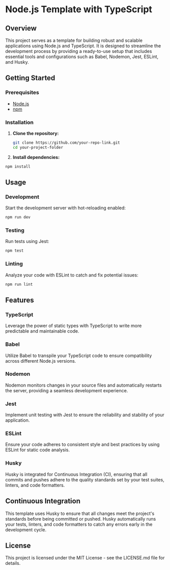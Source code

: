 # Node.js Template with TypeScript

## Overview

This project serves as a template for building robust and scalable applications using Node.js and TypeScript. It is designed to streamline the development process by providing a ready-to-use setup that includes essential tools and configurations such as Babel, Nodemon, Jest, ESLint, and Husky.

## Getting Started

### Prerequisites

- [Node.js](https://nodejs.org/)
- [npm](https://www.npmjs.com/)

### Installation

1. **Clone the repository:**

   ```sh
   git clone https://github.com/your-repo-link.git
   cd your-project-folder
   ```

2. **Install dependencies:**

```sh
npm install
```

## Usage

### Development

Start the development server with hot-reloading enabled:

```sh
npm run dev
```

### Testing

Run tests using Jest:

```sh
npm test
```

### Linting

Analyze your code with ESLint to catch and fix potential issues:

```sh
npm run lint
```

## Features

### TypeScript

Leverage the power of static types with TypeScript to write more predictable and maintainable code.

### Babel

Utilize Babel to transpile your TypeScript code to ensure compatibility across different Node.js versions.

### Nodemon

Nodemon monitors changes in your source files and automatically restarts the server, providing a seamless development experience.

### Jest

Implement unit testing with Jest to ensure the reliability and stability of your application.

### ESLint

Ensure your code adheres to consistent style and best practices by using ESLint for static code analysis.

### Husky

Husky is integrated for Continuous Integration (CI), ensuring that all commits and pushes adhere to the quality standards set by your test suites, linters, and code formatters.

## Continuous Integration

This template uses Husky to ensure that all changes meet the project's standards before being committed or pushed. Husky automatically runs your tests, linters, and code formatters to catch any errors early in the development cycle.

## License

This project is licensed under the MIT License - see the LICENSE.md file for details.
